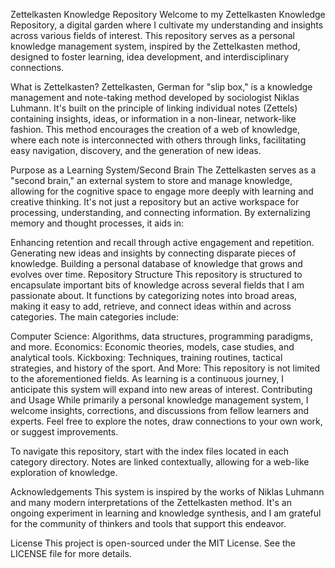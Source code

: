 Zettelkasten Knowledge Repository
Welcome to my Zettelkasten Knowledge Repository, a digital garden where I cultivate my understanding and insights across various fields of interest. This repository serves as a personal knowledge management system, inspired by the Zettelkasten method, designed to foster learning, idea development, and interdisciplinary connections.

What is Zettelkasten?
Zettelkasten, German for "slip box," is a knowledge management and note-taking method developed by sociologist Niklas Luhmann. It's built on the principle of linking individual notes (Zettels) containing insights, ideas, or information in a non-linear, network-like fashion. This method encourages the creation of a web of knowledge, where each note is interconnected with others through links, facilitating easy navigation, discovery, and the generation of new ideas.

Purpose as a Learning System/Second Brain
The Zettelkasten serves as a "second brain," an external system to store and manage knowledge, allowing for the cognitive space to engage more deeply with learning and creative thinking. It's not just a repository but an active workspace for processing, understanding, and connecting information. By externalizing memory and thought processes, it aids in:

Enhancing retention and recall through active engagement and repetition.
Generating new ideas and insights by connecting disparate pieces of knowledge.
Building a personal database of knowledge that grows and evolves over time.
Repository Structure
This repository is structured to encapsulate important bits of knowledge across several fields that I am passionate about. It functions by categorizing notes into broad areas, making it easy to add, retrieve, and connect ideas within and across categories. The main categories include:

Computer Science: Algorithms, data structures, programming paradigms, and more.
Economics: Economic theories, models, case studies, and analytical tools.
Kickboxing: Techniques, training routines, tactical strategies, and history of the sport.
And More: This repository is not limited to the aforementioned fields. As learning is a continuous journey, I anticipate this system will expand into new areas of interest.
Contributing and Usage
While primarily a personal knowledge management system, I welcome insights, corrections, and discussions from fellow learners and experts. Feel free to explore the notes, draw connections to your own work, or suggest improvements.

To navigate this repository, start with the index files located in each category directory. Notes are linked contextually, allowing for a web-like exploration of knowledge.

Acknowledgements
This system is inspired by the works of Niklas Luhmann and many modern interpretations of the Zettelkasten method. It's an ongoing experiment in learning and knowledge synthesis, and I am grateful for the community of thinkers and tools that support this endeavor.

License
This project is open-sourced under the MIT License. See the LICENSE file for more details.
